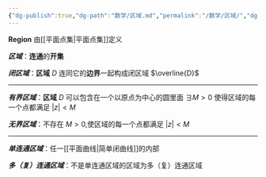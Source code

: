 ```yaml
---
{"dg-publish":true,"dg-path":"数学/区域.md","permalink":"/数学/区域/","dgPassFrontmatter":true,"noteIcon":"","created":"2024-05-21T15:20:28.012+08:00","updated":"2024-08-15T23:07:46.622+08:00"}
---
```


**Region**
由[[平面点集\|平面点集]]定义

***区域***：**连通**的**开集**

***闭区域***：**区域** $D$ 连同它的**边界**一起构成闭区域  $\overline{D}$
***
***有界区域***：**区域** $D$ 可以包含在一个以原点为中心的圆里面
$\exists M>0$ 使得区域的每一个点都满足 $|z|<M$

***无界区域***：不存在 $M>0$,使区域的每一个点都满足 $|z|<M$

***
***单连通区域***：任一[[平面曲线\|简单闭曲线]]的内部

***多（复）连通区域***：不是单连通区域的区域为多（复）连通区域



